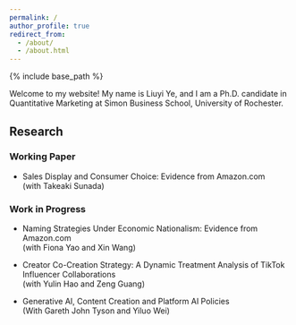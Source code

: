 ```yaml
---
permalink: /
author_profile: true
redirect_from: 
  - /about/
  - /about.html
---
```




{% include base_path %}

Welcome to my website! My name is Liuyi Ye, and I am a Ph.D. candidate in Quantitative Marketing at Simon Business School, University of Rochester. 




## Research 


### Working Paper

* Sales Display and Consumer Choice: Evidence from Amazon.com
 <br> (with Takeaki Sunada)
 
     
### Work in Progress

* Naming Strategies Under Economic Nationalism: Evidence from Amazon.com
<br> (with Fiona Yao and Xin Wang)
    

* Creator Co-Creation Strategy: A Dynamic Treatment Analysis of TikTok Influencer Collaborations
  <br> (with Yulin Hao and Zeng Guang)

* Generative AI, Content Creation and Platform AI Policies
  <br> (With Gareth John Tyson and Yiluo Wei)
